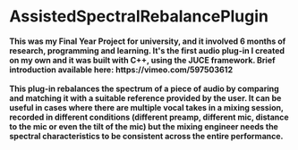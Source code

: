 # AssistedSpectralRebalancePlugin
<b>
This was my Final Year Project for university, and it involved 6 months of research, programming and learning. It's the first audio plug-in I created on my own and it was built with C++, using the JUCE framework. Brief introduction available here: https://vimeo.com/597503612
<br><br>
This plug-in rebalances the spectrum of a piece of audio by comparing and matching it with a suitable reference provided by the user. It can be useful in cases where there are multiple vocal takes in a mixing session, recorded in different conditions (different preamp, different mic, distance to the mic or even the tilt of the mic) but the mixing engineer needs the spectral characteristics to be consistent across the entire performance.
</b>




